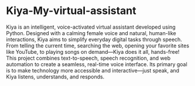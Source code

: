 # Kiya-My-virtual-assistant
Kiya is an intelligent, voice-activated virtual assistant developed using Python. Designed with a calming female voice and natural, human-like interactions, Kiya aims to simplify everyday digital tasks through speech. From telling the current time, searching the web, opening your favorite sites like YouTube, to playing songs on demand—Kiya does it all, hands-free!
This project combines text-to-speech, speech recognition, and web automation to create a seamless, real-time voice interface. Its primary goal is to make technology more accessible and interactive—just speak, and Kiya listens, understands, and responds.
